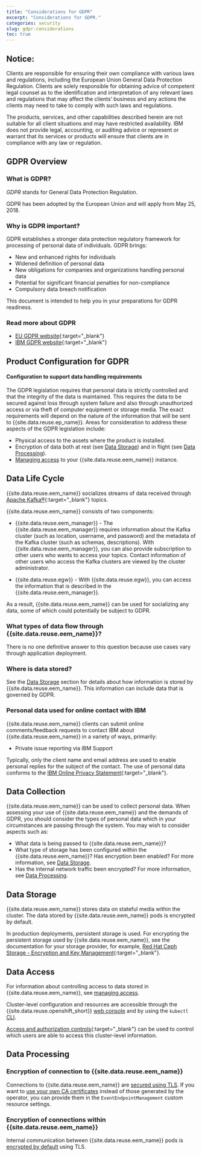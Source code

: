 ```yaml
---
title: "Considerations for GDPR"
excerpt: "Considerations for GDPR."
categories: security
slug: gdpr-considerations
toc: true
---
```


## Notice:

Clients are responsible for ensuring their own compliance with various laws
and regulations, including the European Union General Data Protection Regulation.
Clients are solely responsible for obtaining advice of competent legal counsel as to
the identification and interpretation of any relevant laws and regulations that may
affect the clients’ business and any actions the clients may need to take to comply
with such laws and regulations.

The products, services, and other capabilities
described herein are not suitable for all client situations and may have restricted
availability. IBM does not provide legal, accounting, or auditing advice or represent or
warrant that its services or products will ensure that clients are in compliance with
any law or regulation.

## GDPR Overview

### What is GDPR?

_GDPR_ stands for General Data Protection Regulation.

GDPR has been adopted by the European Union and will apply from May 25, 2018.

### Why is GDPR important?

GDPR establishes a stronger data protection regulatory framework for processing of personal data of individuals. GDPR brings:

- New and enhanced rights for individuals
- Widened definition of personal data
- New obligations for companies and organizations handling personal data
- Potential for significant financial penalties for non-compliance
- Compulsory data breach notification

This document is intended to help you in your preparations for GDPR readiness.

### Read more about GDPR

- [EU GDPR website](https://gdpr.eu/){:target="_blank"}
- [IBM GDPR website](https://www.ibm.com/data-responsibility/gdpr/){:target="_blank"}

## Product Configuration for GDPR

#### Configuration to support data handling requirements

The GDPR legislation requires that personal data is strictly controlled and that the
integrity of the data is maintained. This requires the data to be secured against loss
through system failure and also through unauthorized access or via theft of computer equipment or storage media.
The exact requirements will depend on the nature of the information that will be sent to {{site.data.reuse.ep_name}}.
Areas for consideration to address these aspects of the GDPR legislation include:

- Physical access to the assets where the product is installed.
- Encryption of data both at rest (see [Data Storage](#data-storage)) and in flight (see [Data Processing](#data-processing)).
- [Managing access](../managing-access) to your {{site.data.reuse.eem_name}} instance.

## Data Life Cycle

{{site.data.reuse.eem_name}} socializes streams of data received through [Apache Kafka®](https://kafka.apache.org/){:target="_blank"}
topics.

{{site.data.reuse.eem_name}} consists of two components:

- {{site.data.reuse.eem_manager}} - The {{site.data.reuse.eem_manager}} requires information about the Kafka cluster (such as location, username, and password) and the metadata of the Kafka cluster (such as schemas, descriptions). With {{site.data.reuse.eem_manager}}, you can also provide subscription to other users who wants to access your topics. Contact information of other users who access the Kafka clusters are viewed by the cluster administrator.

- {{site.data.reuse.egw}} - With {{site.data.reuse.egw}}, you can access the information that is described in the {{site.data.reuse.eem_manager}}.

As a result, {{site.data.reuse.eem_name}} can be used for socializing any data, some of which could potentially be subject to GDPR.

### What types of data flow through {{site.data.reuse.eem_name}}?

There is no one definitive answer to this question because use cases vary through application deployment.

### Where is data stored?

See the [Data Storage](#data-storage) section for details about how information is stored by {{site.data.reuse.eem_name}}. This information can include data that is governed by GDPR.

### Personal data used for online contact with IBM

{{site.data.reuse.eem_name}} clients can submit online comments/feedback requests to contact IBM about {{site.data.reuse.eem_name}} in a variety of
ways, primarily:

- Private issue reporting via IBM Support

Typically, only the client name and email address are used to enable personal replies for the subject of the contact. The use of personal data conforms to the [IBM Online Privacy Statement](https://www.ibm.com/privacy/us/en/){:target="_blank"}.

## Data Collection

{{site.data.reuse.eem_name}} can be used to collect personal data. When assessing your use of {{site.data.reuse.eem_name}} and the demands of GDPR, you should consider the types of personal data which in your circumstances are passing through the system. You may wish to consider aspects such as:

- What data is being passed to {{site.data.reuse.eem_name}}?
- What type of storage has been configured within the {{site.data.reuse.eem_name}}? Has encryption been enabled? For more information, see [Data Storage](#data-storage).
- Has the internal network traffic been encrypted? For more information, see [Data Processing](#data-processing).

## Data Storage

{{site.data.reuse.eem_name}} stores data on stateful media within the cluster. The data stored by {{site.data.reuse.eem_name}} pods is encrypted by default.

In production deployments, persistent storage is used. For encrypting the persistent storage used by {{site.data.reuse.eem_name}}, see the documentation for your storage provider, for example, [Red Hat Ceph Storage - Encryption and Key Management](https://access.redhat.com/documentation/en-us/red_hat_ceph_storage/6/html/data_security_and_hardening_guide/assembly-encryption-and-key-management){:target="_blank"}.

## Data Access

For information about controlling access to data stored in {{site.data.reuse.eem_name}}, see [managing access](../managing-access).

Cluster-level configuration and resources are accessible through the {{site.data.reuse.openshift_short}} [web console](https://docs.openshift.com/container-platform/4.12/web_console/web-console.html) and by using the `kubectl` [CLI](https://kubernetes.io/docs/tasks/tools/).

[Access and authorization controls](https://kubernetes.io/docs/reference/access-authn-authz/controlling-access/){:target="_blank"} can be used to control which users are able to access this cluster-level information.

## Data Processing

### Encryption of connection to {{site.data.reuse.eem_name}}

Connections to {{site.data.reuse.eem_name}} are [secured using TLS](../../installing/configuring/#configuring-tls). If you want to [use your own CA certificates](../../installing/configuring/#user-provided-ca-certificate) instead of those generated by the operator, you can provide them in the `EventEndpointManagement` custom resource settings.

### Encryption of connections within {{site.data.reuse.eem_name}}

Internal communication between {{site.data.reuse.eem_name}} pods is [encrypted by default](../../installing/configuring/#configuring-tls) using TLS.